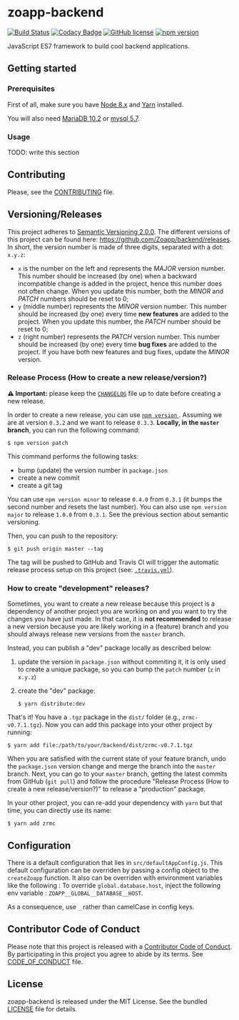 # zoapp-backend

[![Build
Status](https://travis-ci.org/Zoapp/backend.svg?branch=master)](https://travis-ci.org/Zoapp/backend)
[![Codacy
Badge](https://api.codacy.com/project/badge/Grade/36ba9da6d97e4ed686017dfe024d1714)](https://www.codacy.com/app/mikbry/backend?utm_source=github.com&amp;utm_medium=referral&amp;utm_content=Zoapp/backend&amp;utm_campaign=Badge_Grade)
[![GitHub
license](https://img.shields.io/badge/license-MIT-blue.svg)](https://github.com/zoapp/backend/blob/master/LICENSE)
[![npm
version](https://badge.fury.io/js/zoapp-backend.svg)](https://badge.fury.io/js/zoapp-backend)

JavaScript ES7 framework to build cool backend applications.


## Getting started

### Prerequisites

First of all, make sure you have [Node 8.x](https://nodejs.org/en/download/) and
[Yarn](https://yarnpkg.com/en/docs/install) installed.

You will also need [MariaDB 10.2](https://mariadb.org/) or [mysql 5.7](https://www.mysql.com/).

### Usage

TODO: write this section


## Contributing

Please, see the [CONTRIBUTING](CONTRIBUTING.md) file.


## Versioning/Releases

This project adheres to [Semantic Versioning 2.0.0](http://semver.org/). The
different versions of this project can be found here:
https://github.com/Zoapp/backend/releases. In short, the version number is made
of three digits, separated with a dot: `x.y.z`:

* `x` is the number on the left and represents the _MAJOR_ version number. This
  number should be increased (by one) when a backward incompatible change is
  added in the project, hence this number does not often change. When you update
  this number, both the _MINOR_ and _PATCH_ numbers should be reset to 0;
* `y` (middle number) represents the _MINOR_ version number. This number should
  be increased (by one) every time **new features** are added to the project.
  When you update this number, the _PATCH_ number should be reset to 0;
* `z` (right number) represents the _PATCH_ version number. This number should
  be increased (by one) every time **bug fixes** are added to the project. If
  you have both new features and bug fixes, update the _MINOR_ version.

### Release Process (How to create a new release/version?)

**:warning: Important:** please keep the [`CHANGELOG`](CHANGELOG.md) file up to
date before creating a new release.

In order to create a new release, you can use [`npm version`
](https://docs.npmjs.com/cli/version). Assuming we are at version `0.3.2` and we
want to release `0.3.3`. **Locally, in the `master` branch**, you can run the
following command:

```
$ npm version patch
```

This command performs the following tasks:

- bump (update) the version number in `package.json`
- create a new commit
- create a git tag

You can use `npm version minor` to release `0.4.0` from `0.3.1` (it bumps the
second number and resets the last number). You can also use `npm version major`
to release `1.0.0` from `0.3.1`. See the previous section about semantic
versioning.

Then, you can push to the repository:

```
$ git push origin master --tag
```

The tag will be pushed to GitHub and Travis CI will trigger the automatic
release process setup on this project (see: [`.travis.yml`](.travis.yml)).

### How to create "development" releases?

Sometimes, you want to create a new release because this project is a dependency
of another project you are working on and you want to try the changes you have
just made. In that case, it is **not recommended** to release a new version
because you are likely working in a (feature) branch and you should always
release new versions from the `master` branch.

Instead, you can publish a "dev" package locally as described below:

1. update the version in `package.json` without commiting it, it is only used to
   create a unique package, so you can bump the `patch` number (`z` in `x.y.z`)
2. create the "dev" package:

    ```
    $ yarn distribute:dev
    ```

That's it! You have a `.tgz` package in the `dist/` folder (e.g.,
`zrmc-v0.7.1.tgz`). Now you can add this package into your other project by
running:

```
$ yarn add file:/path/to/your/backend/dist/zrmc-v0.7.1.tgz
```

When you are satisfied with the current state of your feature branch, undo the
`package.json` version change and merge the branch into the `master` branch.
Next, you can go to your `master` branch, getting the latest commits from GitHub
(`git pull`) and follow the procedure "Release Process (How to create a new
release/version?)" to release a "production" package.

In your other project, you can re-add your dependency with `yarn` but that time,
you can directly use its name:

```
$ yarn add zrmc
```

## Configuration
There is a default configuration that lies in `src/defaultAppConfig.js`.
This default configuration can be overriden by passing a config object to the `createZoapp` function.
It also can be overriden with environment variables like the following :
To override `global.database.host`, inject the following env variable : `ZOAPP__GLOBAL__DATABASE__HOST`.

As a consequence, use `_` rather than camelCase in config keys.


## Contributor Code of Conduct

Please note that this project is released with a [Contributor Code of
Conduct](http://contributor-covenant.org/). By participating in this project you
agree to abide by its terms. See [CODE_OF_CONDUCT](CODE_OF_CONDUCT.md) file.


## License

zoapp-backend is released under the MIT License. See the bundled
[LICENSE](LICENSE) file for details.
